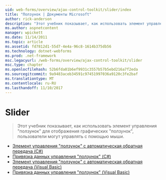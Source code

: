 ```yaml
---
uid: web-forms/overview/ajax-control-toolkit/slider/index
title: "Ползунок | Документы Microsoft"
author: rick-anderson
description: "Этот учебник показывает, как использовать элемент управления \"ползунок\" для отображения графических \"ползунок\", пользователи могут управлять с помощью мыши."
ms.author: aspnetcontent
manager: wpickett
ms.date: 11/14/2011
ms.topic: article
ms.assetid: fd7812d1-55d7-4e4a-96c8-1614b375db56
ms.technology: dotnet-webforms
ms.prod: .net-framework
msc.legacyurl: /web-forms/overview/ajax-control-toolkit/slider
msc.type: chapter
ms.openlocfilehash: 52b6fda01b6ef9931c3557b57b5ebd216a7f2eda
ms.sourcegitcommit: 9a9483aceb34591c97451997036a9120c3fe2baf
ms.translationtype: MT
ms.contentlocale: ru-RU
ms.lasthandoff: 11/10/2017
---
```

<a name="slider"></a>Slider
====================
> Этот учебник показывает, как использовать элемент управления "ползунок" для отображения графических "ползунок", пользователи могут управлять с помощью мыши.


- [Элемент управления "ползунок" с автоматическая обратная передача (C#)](using-the-slider-control-with-auto-postback-cs.md)
- [Привязка данных управления "ползунок" (C#)](databinding-the-slider-control-cs.md)
- [Элемент управления "ползунок" с автоматическая обратная передача (Visual Basic)](using-the-slider-control-with-auto-postback-vb.md)
- [Привязка данных управления "ползунок" (Visual Basic)](databinding-the-slider-control-vb.md)

